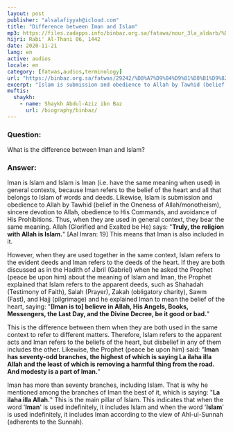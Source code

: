 ```yaml
---
layout: post
publisher: "alsalafiyyah@icloud.com"
title: "Difference between Iman and Islam"
mp3: https://files.zadapps.info/binbaz.org.sa/fatawa/nour_3la_aldarb/%D8%A7%D9%84%D9%81%D8%B1%D9%82%20%D8%A8%D9%8A%D9%86%20%D8%A7%D9%84%D8%A5%D9%8A%D9%85%D8%A7%D9%86%20%D9%88%D8%A7%D9%84%D8%A5%D8%B3%D9%84%D8%A7%D9%85.mp3
hijri: Rabi' Al-Thani 06, 1442
date: 2020-11-21
lang: en
active: audios
locale: en
category: [fatwas,audios,terminology]
url: "https://binbaz.org.sa/fatwas/29242/%D8%A7%D9%84%D9%81%D8%B1%D9%82-%D8%A8%D9%8A%D9%86-%D8%A7%D9%84%D8%A7%D9%8A%D9%85%D8%A7%D9%86-%D9%88%D8%A7%D9%84%D8%A7%D8%B3%D9%84%D8%A7%D9%85"
excerpt: "Islam is submission and obedience to Allah by Tawhid (belief in the Oneness of Allah/monotheism), sincere devotion to Allah, obedience to His Commands, and avoidance of His Prohibitions. Thus, when they are used in general context, they bear the same meaning."
muftis:
  shaykh: 
    - name: Shaykh Abdul-Aziz ibn Baz
      url: /biography/binbaz/
---
```


### Question:
What is the difference between Iman and Islam? 

### Answer:
Iman is Islam and Islam is Iman (i.e. have the same meaning when used) in general contexts, because Iman refers to the belief of the heart and all that belongs to Islam of words and deeds. Likewise, Islam is submission and obedience to Allah by Tawhid (belief in the Oneness of Allah/monotheism), sincere devotion to Allah, obedience to His Commands, and avoidance of His Prohibitions. Thus, when they are used in general context, they bear the same meaning. Allah (Glorified and Exalted be He) says: "**Truly, the religion with Allah is Islam.**" [Aal Imran: 19] This means that Iman is also included in it.

However, when they are used together in the same context, Islam refers to the evident deeds and Iman refers to the deeds of the heart. If they are both discussed as in the Hadith of Jibril (Gabriel) when he asked the Prophet (peace be upon him) about the meaning of Islam and Iman, the Prophet explained that Islam refers to the apparent deeds, such as Shahadah (Testimony of Faith), Salah (Prayer), Zakah (obligatory charity), Sawm (Fast), and Hajj (pilgrimage) and he explained Iman to mean the belief of the heart, saying: "**[Iman is to] believe in Allah, His Angels, Books, Messengers, the Last Day, and the Divine Decree, be it good or bad.**" 

This is the difference between them when they are both used in the same context to refer to different matters. Therefore, Islam refers to the apparent acts and Iman refers to the beliefs of the heart, but disbelief in any of them includes the other. Likewise, the Prophet (peace be upon him) said: "**Iman has seventy-odd branches, the highest of which is saying La ilaha illa Allah and the least of which is removing a harmful thing from the road. And modesty is a part of Iman.**" 

Iman has more than seventy branches, including Islam. That is why he mentioned among the branches of Iman the best of it, which is saying: "**La ilaha illa Allah.**" This is the main pillar of Islam. This indicates that when the word '**Iman**' is used indefinitely, it includes Islam and when the word '**Islam**' is used indefinitely, it includes Iman according to the view of Ahl-ul-Sunnah (adherents to the Sunnah).
